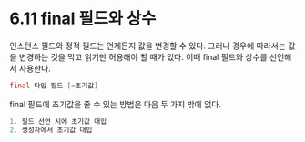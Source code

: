 # 6.11 final 필드와 상수
인스턴스 필드와 정적 필드는 언제든지 값을 변경할 수 있다. 그러나 경우에 따라서는 값을 변경하는 것을 막고
읽기만 허용해야 할 때가 있다. 이때 final 필드와 상수를 선언해서 사용한다.

```java
final 타입 필드 [=초기값]
```

final 필드에 초기값을 줄 수 있는 방법은 다음 두 가지 밖에 없다.
```java
1. 필드 선언 시에 초기값 대입
2. 생성자에서 초기값 대입 
```